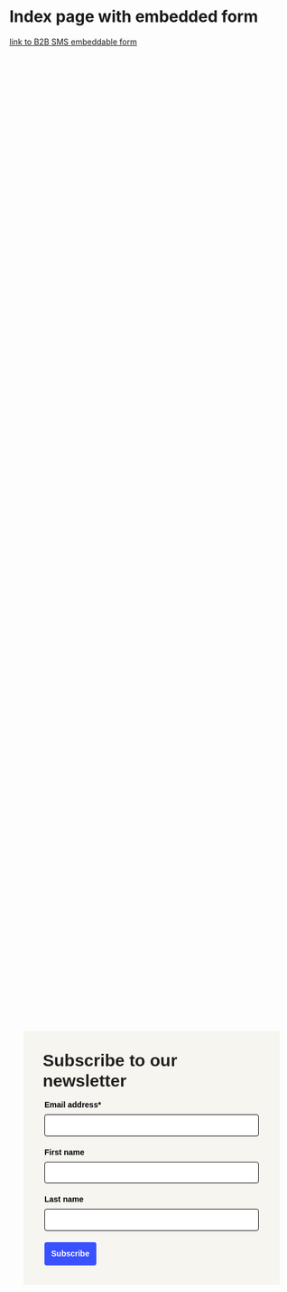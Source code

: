 <!-- Autopilot lionelsalesforce capture code -->
<script>
	window.ap3c = window.ap3c || {};
	var ap3c = window.ap3c;
	ap3c.cmd = ap3c.cmd || [];
	ap3c.cmd.push(function() {
		ap3c.init('YdZCe2Iqxt5mB1QubGlvbmVsc2FsZXNmb3JjZQ', 'https://capture-api-master.stgautopilotapp.com/');
		ap3c.track({v: 0});
	});
	var s, t; s = document.createElement('script'); s.type = 'text/javascript'; s.src = "https://static.ap3stg.com/capture/master/capture.js";
	t = document.getElementsByTagName('script')[0]; t.parentNode.insertBefore(s, t);
</script>


# Index page with embedded form

[link to B2B SMS embeddable form](custom_embedded_form.md)


<div id="61dba815ffae37de73a7eea2" style="width: 100%; height: 100%;"><div id="61dba815ffae37de73a7eea2-form" class="61dba815ffae37de73a7eea2-template" style="position: relative; display: flex; height: 100%; align-items: center; justify-content: center;"><style> .ap3w-embeddable-form-61dba815ffae37de73a7eea2 { box-sizing: content-box; width: 100%; font-size: 16px; max-width: 450px; max-height: 100%; overflow: auto; background-color: #F7F5F0; border: 2px solid transparent; box-shadow: 0 0 10px 3px rgba(0, 0, 0, 0); } .ap3w-embeddable-form-61dba815ffae37de73a7eea2-contained { max-width: 300px; } .ap3w-embeddable-form-61dba815ffae37de73a7eea2:before { content: ' '; display: block; position: absolute; pointer-events: none; left: 0; top: 0; width: 100%; height: 100%; opacity: 80%; background-image: url(null); background-position: center center; background-size: cover; background-repeat: no-repeat; } .ap3w-embeddable-form-content { margin: auto; padding: 32px; } .ap3w-embeddable-form-61dba815ffae37de73a7eea2-top { top: 0; } .ap3w-embeddable-form-61dba815ffae37de73a7eea2-bottom { bottom: 0; } .ap3w-embeddable-form-61dba815ffae37de73a7eea2-rounded { border-radius: 12px; } .ap3w-embeddable-form-61dba815ffae37de73a7eea2 .ap3w-text { margin-bottom: 16px; } .ap3w-embeddable-form-61dba815ffae37de73a7eea2 .ap3w-text * { padding-bottom: 5px; } .ap3w-embeddable-form-61dba815ffae37de73a7eea2 .ap3w-video { margin-bottom: 28px; } .ap3w-embeddable-form-61dba815ffae37de73a7eea2 .ap3w-video.ap3w-video--fill {margin: 0 -32px; margin-bottom: 28px;} .ap3w-embeddable-form-61dba815ffae37de73a7eea2 .ap3w-video.ap3w-video--fill.ap3w-video--first { margin: -32px; margin-bottom: 28px;} .ap3w-embeddable-form-61dba815ffae37de73a7eea2 .ap3w-video.ap3w-video--fill.ap3w-video--last { margin: -32px; margin-top: 20px;} .ap3w-embeddable-form-61dba815ffae37de73a7eea2 .ap3w-image { margin-bottom: 28px; } .ap3w-embeddable-form-61dba815ffae37de73a7eea2 .ap3w-image.ap3w-image--fill {margin: 0 -32px; margin-bottom: 28px;} .ap3w-embeddable-form-61dba815ffae37de73a7eea2 .ap3w-image.ap3w-image--fill.ap3w-image--first { margin: -32px; margin-bottom: 28px;} .ap3w-embeddable-form-61dba815ffae37de73a7eea2 .ap3w-image.ap3w-image--fill.ap3w-image--last { margin: -32px; margin-top: 20px;} .ap3w-embeddable-form-61dba815ffae37de73a7eea2 .ap3w-reaction { margin-bottom: 16px; } .ap3w-embeddable-form-61dba815ffae37de73a7eea2 .ap3w-form { margin-bottom: 16px; } .ap3w-embeddable-form-61dba815ffae37de73a7eea2 .ap3w-form .ap3w-input input[type=text], .ap3w-embeddable-form-61dba815ffae37de73a7eea2 .ap3w-form .ap3w-input input[type=email] { margin-bottom: 12px; } .ap3w-embeddable-form-tcpa-wrapper { text-align: center; margin-top: 12px; } .ap3w-embeddable-form-tcpa__text { color: #231F20; margin: 0; font-size: 11px; line-height: 14px; } .ap3-form-br { flex-basis: 100%; height: 0; } </style><div id="selected-_0flokpnoo" class=" ap3w-embeddable-form-61dba815ffae37de73a7eea2 ap3w-embeddable-form-61dba815ffae37de73a7eea2-full ap3w-embeddable-form-61dba815ffae37de73a7eea2-solid " data-select="true"><form id="ap3w-embeddable-form-61dba815ffae37de73a7eea2" class="ap3w-embeddable-form-content" style="display:flex;flex-wrap:wrap;justify-content:space-between"><div class="ap3-form-br"></div><style> .ap3w-text-61dba815ffae37de73a7eea2 { position: relative; margin: 0; margin-bottom: 16px; } .ap3w-text-61dba815ffae37de73a7eea2.ap3w-text--last { margin-bottom: 0!important; } .ap3w-text-61dba815ffae37de73a7eea2 * { margin: 0; padding-bottom: 8px; } .ap3w-text-61dba815ffae37de73a7eea2 *:last-child { padding-bottom: 0!important; } .ap3w-text-61dba815ffae37de73a7eea2 a { color: #3951FF; text-decoration: underline; } .ap3w-text-61dba815ffae37de73a7eea2 h1, .ap3w-text-61dba815ffae37de73a7eea2 h2, .ap3w-text-61dba815ffae37de73a7eea2 h3, .ap3w-text-61dba815ffae37de73a7eea2 h4, .ap3w-text-61dba815ffae37de73a7eea2 h5, .ap3w-text-61dba815ffae37de73a7eea2 h6, .ap3w-text-61dba815ffae37de73a7eea2 p, .ap3w-text-61dba815ffae37de73a7eea2 div> ul { text-transform: unset; text-decoration: unset; text-indent: unset; } .ap3w-text-61dba815ffae37de73a7eea2 h1 { font-family: Arial, sans-serif; font-size: 30px; line-height: 1.2; color: #231F20; font-weight: 700; font-style: normal; } .ap3w-text-61dba815ffae37de73a7eea2 h2 { font-family: Arial, sans-serif; font-size: 20px; line-height: 1.2; color: #231F20; font-weight: 700; font-style: normal; } .ap3w-text-61dba815ffae37de73a7eea2 h3 { font-family: Arial, sans-serif; font-size: 17px; line-height: 1.2; color: #231F20; font-weight: 400; font-style: normal; } .ap3w-text-61dba815ffae37de73a7eea2 h4 { font-family: Arial, sans-serif; font-size: 14px; line-height: 1.2; color: #231F20; font-weight: 400; font-style: normal; } .ap3w-text-61dba815ffae37de73a7eea2 h5 { font-family: Arial, sans-serif; font-size: 12px; line-height: 1.2; color: #231F20; font-weight: 400; font-style: normal; } .ap3w-text-61dba815ffae37de73a7eea2 h6 { font-family: Arial, sans-serif; font-size: 12px; line-height: 1.2; color: #231F20; font-weight: 400; font-style: normal; } .ap3w-text-61dba815ffae37de73a7eea2 p { font-family: Arial, sans-serif; font-size: 14px; line-height: 1.2; color: #231F20; font-weight: 400; font-style: normal; } .ap3w-text-61dba815ffae37de73a7eea2 div > ul { font-family: Arial, sans-serif; font-size: 14px; line-height: 1.2; color: #231F20; font-weight: 400; font-style: normal; } </style><div id="selected-_cuv3txfpf" class="ap3w-text ap3w-text-61dba815ffae37de73a7eea2 ap3w-text--first "><div data-select="true"><h1>Subscribe to our newsletter</h1></div></div><div class="ap3-form-br"></div><style> .ap3w-form-input-61dba815ffae37de73a7eea2 { margin-bottom: 20px; } .ap3w-form-input-61dba815ffae37de73a7eea2 input, .ap3w-form-input-61dba815ffae37de73a7eea2 textarea { margin-top: 8px; box-sizing: border-box; width: 100%; background-color: #FFFFFF; border: 1px solid #000000; color: #000000; outline: none; font-family: Arial, sans-serif; font-weight: 400; font-style: normal; font-size: 14px; line-height: 1.2; padding: 10px 16px; resize: none; border-radius: 4px; } .ap3w-form-input-61dba815ffae37de73a7eea2 input[type="datetime-local"], .ap3w-form-input-61dba815ffae37de73a7eea2 input[type="date"] { padding: 8px 16px; } .ap3w-form-input-61dba815ffae37de73a7eea2 .ap3w-form-input-label { font-weight: bold; color: #000000; font-family: Arial, sans-serif; font-size: 14px; line-height: 1.2; } </style><div id="selected-_p22km1wcw" class="ap3w-form-input ap3w-form-input-61dba815ffae37de73a7eea2" data-select="true" data-field-id="str::email" data-merge-strategy="override" style="margin-right:3px;margin-left:3px;width:100%"><label for="ap3w-form-input-email-61dba815ffae37de73a7eea2" class="ap3w-form-input-label">Email address*</label><input type="email" id="ap3w-form-input-email-61dba815ffae37de73a7eea2" step="1" name="email" required=""></div><div class="ap3-form-br"></div><style> .ap3w-form-input-61dba815ffae37de73a7eea2 { margin-bottom: 20px; } .ap3w-form-input-61dba815ffae37de73a7eea2 input, .ap3w-form-input-61dba815ffae37de73a7eea2 textarea { margin-top: 8px; box-sizing: border-box; width: 100%; background-color: #FFFFFF; border: 1px solid #000000; color: #000000; outline: none; font-family: Arial, sans-serif; font-weight: 400; font-style: normal; font-size: 14px; line-height: 1.2; padding: 10px 16px; resize: none; border-radius: 4px; } .ap3w-form-input-61dba815ffae37de73a7eea2 input[type="datetime-local"], .ap3w-form-input-61dba815ffae37de73a7eea2 input[type="date"] { padding: 8px 16px; } .ap3w-form-input-61dba815ffae37de73a7eea2 .ap3w-form-input-label { font-weight: bold; color: #000000; font-family: Arial, sans-serif; font-size: 14px; line-height: 1.2; } </style><div id="selected-_v59khtvmx" class="ap3w-form-input ap3w-form-input-61dba815ffae37de73a7eea2" data-select="true" data-field-id="str::first" data-merge-strategy="override" style="margin-right:3px;margin-left:3px;width:100%"><label for="ap3w-form-input-text-61dba815ffae37de73a7eea2" class="ap3w-form-input-label">First name</label><input type="text" id="ap3w-form-input-text-61dba815ffae37de73a7eea2" step="1" name="first_name"></div><div class="ap3-form-br"></div><style> .ap3w-form-input-61dba815ffae37de73a7eea2 { margin-bottom: 20px; } .ap3w-form-input-61dba815ffae37de73a7eea2 input, .ap3w-form-input-61dba815ffae37de73a7eea2 textarea { margin-top: 8px; box-sizing: border-box; width: 100%; background-color: #FFFFFF; border: 1px solid #000000; color: #000000; outline: none; font-family: Arial, sans-serif; font-weight: 400; font-style: normal; font-size: 14px; line-height: 1.2; padding: 10px 16px; resize: none; border-radius: 4px; } .ap3w-form-input-61dba815ffae37de73a7eea2 input[type="datetime-local"], .ap3w-form-input-61dba815ffae37de73a7eea2 input[type="date"] { padding: 8px 16px; } .ap3w-form-input-61dba815ffae37de73a7eea2 .ap3w-form-input-label { font-weight: bold; color: #000000; font-family: Arial, sans-serif; font-size: 14px; line-height: 1.2; } </style><div id="selected-_sfplyjptr" class="ap3w-form-input ap3w-form-input-61dba815ffae37de73a7eea2" data-select="true" data-field-id="str::last" data-merge-strategy="override" style="margin-right:3px;margin-left:3px;width:100%"><label for="ap3w-form-input-text-61dba815ffae37de73a7eea2" class="ap3w-form-input-label">Last name</label><input type="text" id="ap3w-form-input-text-61dba815ffae37de73a7eea2" step="1" name="last_name"></div><div class="ap3-form-br"></div><style> .ap3w-form-button-61dba815ffae37de73a7eea2 button { cursor: pointer; padding: 10px; font-weight: bold; outline: none; margin-left: 3px; border: 2px solid transparent; color: #FFFFFF; background-color: #3951FF; font-family: Arial, sans-serif; font-size: 14px; line-height: 1.2; border-radius: 4px; flex: 1; } </style><div id="selected-_clsguhcka" class=" ap3w-form-button ap3w-form-button-61dba815ffae37de73a7eea2 "><button id="ap3w-form-button-61dba815ffae37de73a7eea2" type="submit" data-select="true" data-button-on-click="thank-you">Subscribe</button></div></form></div></div><div id="61dba815ffae37de73a7eea2-thank-you" class="61dba815ffae37de73a7eea2-template" style="position: relative; display: none; height: 100%; align-items: center; justify-content: center;"><style> .ap3w-embeddable-form-61dba815ffae37de73a7eea2 { box-sizing: content-box; width: 100%; font-size: 16px; max-width: 450px; max-height: 100%; overflow: auto; background-color: #F7F5F0; border: 2px solid transparent; box-shadow: 0 0 10px 3px rgba(0, 0, 0, 0); } .ap3w-embeddable-form-61dba815ffae37de73a7eea2-contained { max-width: 300px; } .ap3w-embeddable-form-61dba815ffae37de73a7eea2:before { content: ' '; display: block; position: absolute; pointer-events: none; left: 0; top: 0; width: 100%; height: 100%; opacity: 80%; background-image: url(null); background-position: center center; background-size: cover; background-repeat: no-repeat; } .ap3w-embeddable-form-content { margin: auto; padding: 32px; } .ap3w-embeddable-form-61dba815ffae37de73a7eea2-top { top: 0; } .ap3w-embeddable-form-61dba815ffae37de73a7eea2-bottom { bottom: 0; } .ap3w-embeddable-form-61dba815ffae37de73a7eea2-rounded { border-radius: 12px; } .ap3w-embeddable-form-61dba815ffae37de73a7eea2 .ap3w-text { margin-bottom: 16px; } .ap3w-embeddable-form-61dba815ffae37de73a7eea2 .ap3w-text * { padding-bottom: 5px; } .ap3w-embeddable-form-61dba815ffae37de73a7eea2 .ap3w-video { margin-bottom: 28px; } .ap3w-embeddable-form-61dba815ffae37de73a7eea2 .ap3w-video.ap3w-video--fill {margin: 0 -32px; margin-bottom: 28px;} .ap3w-embeddable-form-61dba815ffae37de73a7eea2 .ap3w-video.ap3w-video--fill.ap3w-video--first { margin: -32px; margin-bottom: 28px;} .ap3w-embeddable-form-61dba815ffae37de73a7eea2 .ap3w-video.ap3w-video--fill.ap3w-video--last { margin: -32px; margin-top: 20px;} .ap3w-embeddable-form-61dba815ffae37de73a7eea2 .ap3w-image { margin-bottom: 28px; } .ap3w-embeddable-form-61dba815ffae37de73a7eea2 .ap3w-image.ap3w-image--fill {margin: 0 -32px; margin-bottom: 28px;} .ap3w-embeddable-form-61dba815ffae37de73a7eea2 .ap3w-image.ap3w-image--fill.ap3w-image--first { margin: -32px; margin-bottom: 28px;} .ap3w-embeddable-form-61dba815ffae37de73a7eea2 .ap3w-image.ap3w-image--fill.ap3w-image--last { margin: -32px; margin-top: 20px;} .ap3w-embeddable-form-61dba815ffae37de73a7eea2 .ap3w-reaction { margin-bottom: 16px; } .ap3w-embeddable-form-61dba815ffae37de73a7eea2 .ap3w-form { margin-bottom: 16px; } .ap3w-embeddable-form-61dba815ffae37de73a7eea2 .ap3w-form .ap3w-input input[type=text], .ap3w-embeddable-form-61dba815ffae37de73a7eea2 .ap3w-form .ap3w-input input[type=email] { margin-bottom: 12px; } .ap3w-embeddable-form-tcpa-wrapper { text-align: center; margin-top: 12px; } .ap3w-embeddable-form-tcpa__text { color: #231F20; margin: 0; font-size: 11px; line-height: 14px; } .ap3-form-br { flex-basis: 100%; height: 0; } </style><div id="selected-_o1q4fha57" class=" ap3w-embeddable-form-61dba815ffae37de73a7eea2 ap3w-embeddable-form-61dba815ffae37de73a7eea2-full ap3w-embeddable-form-61dba815ffae37de73a7eea2-solid " data-select="true"><form id="ap3w-embeddable-form-61dba815ffae37de73a7eea2" class="ap3w-embeddable-form-content" style="display:flex;flex-wrap:wrap;justify-content:space-between"><div class="ap3-form-br"></div><style> .ap3w-text-61dba815ffae37de73a7eea2 { position: relative; margin: 0; margin-bottom: 16px; } .ap3w-text-61dba815ffae37de73a7eea2.ap3w-text--last { margin-bottom: 0!important; } .ap3w-text-61dba815ffae37de73a7eea2 * { margin: 0; padding-bottom: 8px; } .ap3w-text-61dba815ffae37de73a7eea2 *:last-child { padding-bottom: 0!important; } .ap3w-text-61dba815ffae37de73a7eea2 a { color: #3951FF; text-decoration: underline; } .ap3w-text-61dba815ffae37de73a7eea2 h1, .ap3w-text-61dba815ffae37de73a7eea2 h2, .ap3w-text-61dba815ffae37de73a7eea2 h3, .ap3w-text-61dba815ffae37de73a7eea2 h4, .ap3w-text-61dba815ffae37de73a7eea2 h5, .ap3w-text-61dba815ffae37de73a7eea2 h6, .ap3w-text-61dba815ffae37de73a7eea2 p, .ap3w-text-61dba815ffae37de73a7eea2 div> ul { text-transform: unset; text-decoration: unset; text-indent: unset; } .ap3w-text-61dba815ffae37de73a7eea2 h1 { font-family: Arial, sans-serif; font-size: 30px; line-height: 1.2; color: #231F20; font-weight: 700; font-style: normal; } .ap3w-text-61dba815ffae37de73a7eea2 h2 { font-family: Arial, sans-serif; font-size: 20px; line-height: 1.2; color: #231F20; font-weight: 700; font-style: normal; } .ap3w-text-61dba815ffae37de73a7eea2 h3 { font-family: Arial, sans-serif; font-size: 17px; line-height: 1.2; color: #231F20; font-weight: 400; font-style: normal; } .ap3w-text-61dba815ffae37de73a7eea2 h4 { font-family: Arial, sans-serif; font-size: 14px; line-height: 1.2; color: #231F20; font-weight: 400; font-style: normal; } .ap3w-text-61dba815ffae37de73a7eea2 h5 { font-family: Arial, sans-serif; font-size: 12px; line-height: 1.2; color: #231F20; font-weight: 400; font-style: normal; } .ap3w-text-61dba815ffae37de73a7eea2 h6 { font-family: Arial, sans-serif; font-size: 12px; line-height: 1.2; color: #231F20; font-weight: 400; font-style: normal; } .ap3w-text-61dba815ffae37de73a7eea2 p { font-family: Arial, sans-serif; font-size: 14px; line-height: 1.2; color: #231F20; font-weight: 400; font-style: normal; } .ap3w-text-61dba815ffae37de73a7eea2 div > ul { font-family: Arial, sans-serif; font-size: 14px; line-height: 1.2; color: #231F20; font-weight: 400; font-style: normal; } </style><div id="selected-_403e6v7n0" class="ap3w-text ap3w-text-61dba815ffae37de73a7eea2 ap3w-text--first ap3w-text--last"><div data-select="true"><h2>Thank you!</h2></div></div></form></div></div></div>
